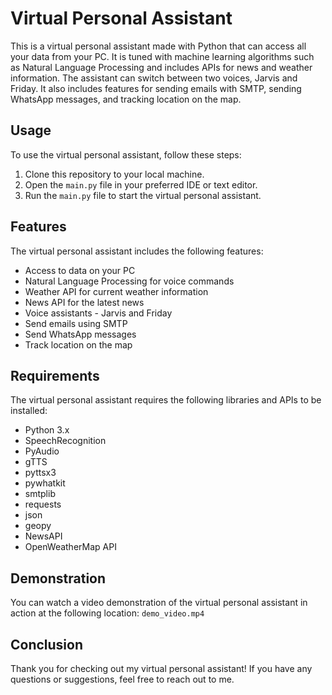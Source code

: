 <h1>Virtual Personal Assistant</h1>

<p>This is a virtual personal assistant made with Python that can access all your data from your PC. It is tuned with machine learning algorithms such as Natural Language Processing and includes APIs for news and weather information. The assistant can switch between two voices, Jarvis and Friday. It also includes features for sending emails with SMTP, sending WhatsApp messages, and tracking location on the map.</p>

<h2>Usage</h2>

<p>To use the virtual personal assistant, follow these steps:</p>

<ol>
  <li>Clone this repository to your local machine.</li>
  <li>Open the <code>main.py</code> file in your preferred IDE or text editor.</li>
  <li>Run the <code>main.py</code> file to start the virtual personal assistant.</li>
</ol>

<h2>Features</h2>

<p>The virtual personal assistant includes the following features:</p>

<ul>
  <li>Access to data on your PC</li>
  <li>Natural Language Processing for voice commands</li>
  <li>Weather API for current weather information</li>
  <li>News API for the latest news</li>
  <li>Voice assistants - Jarvis and Friday</li>
  <li>Send emails using SMTP</li>
  <li>Send WhatsApp messages</li>
  <li>Track location on the map</li>
</ul>

<h2>Requirements</h2>

<p>The virtual personal assistant requires the following libraries and APIs to be installed:</p>

<ul>
  <li>Python 3.x</li>
  <li>SpeechRecognition</li>
  <li>PyAudio</li>
  <li>gTTS</li>
  <li>pyttsx3</li>
  <li>pywhatkit</li>
  <li>smtplib</li>
  <li>requests</li>
  <li>json</li>
  <li>geopy</li>
  <li>NewsAPI</li>
  <li>OpenWeatherMap API</li>
</ul>

<h2>Demonstration</h2>

<p>You can watch a video demonstration of the virtual personal assistant in action at the following location: <code>demo_video.mp4</code></p>

<h2>Conclusion</h2>

<p>Thank you for checking out my virtual personal assistant! If you have any questions or suggestions, feel free to reach out to me.</p>
